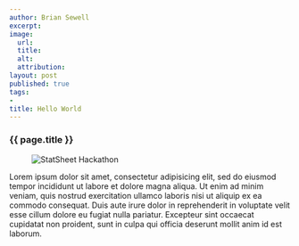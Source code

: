 ```yaml
---
author: Brian Sewell
excerpt:
image:
  url:
  title:
  alt:
  attribution:
layout: post
published: true
tags:
-
title: Hello World
---
```


### {{ page.title }}

<figure>
<img src="http://farm8.staticflickr.com/7110/7585068972_731c392fd3_c.jpg" alt="StatSheet Hackathon" />
</figure>

Lorem ipsum dolor sit amet, consectetur adipisicing elit, sed do eiusmod
tempor incididunt ut labore et dolore magna aliqua. Ut enim ad minim veniam,
quis nostrud exercitation ullamco laboris nisi ut aliquip ex ea commodo
consequat. Duis aute irure dolor in reprehenderit in voluptate velit esse
cillum dolore eu fugiat nulla pariatur. Excepteur sint occaecat cupidatat non
proident, sunt in culpa qui officia deserunt mollit anim id est laborum.